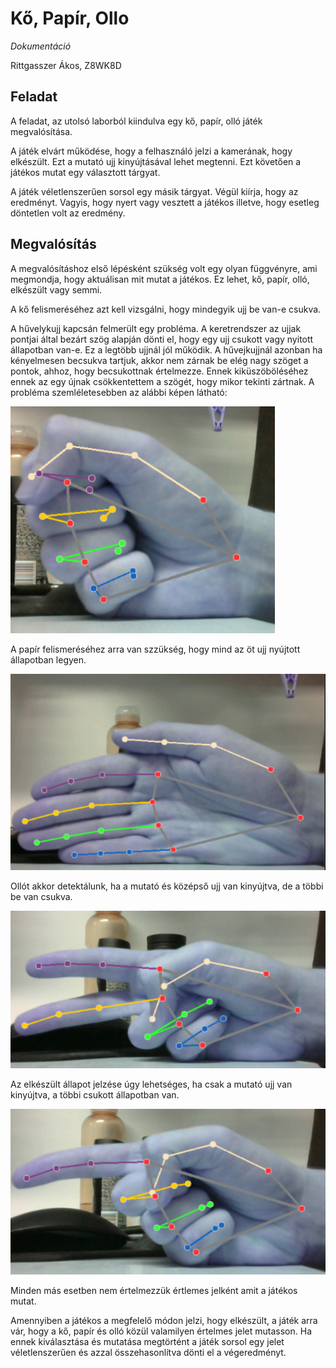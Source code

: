 # Kő, Papír, Ollo 
_Dokumentáció_

Rittgasszer Ákos, Z8WK8D

## Feladat

A feladat, az utolsó laborból kiindulva egy kő, papír, olló játék megvalósítása. 

A játék elvárt működése, hogy a felhasználó jelzi a kamerának, hogy elkészült. Ezt a mutató ujj kinyújtásával lehet megtenni. Ezt követően a játékos mutat egy választott tárgyat.

A játék véletlenszerűen sorsol egy másik tárgyat. Végül kiírja, hogy az eredményt. Vagyis, hogy nyert vagy vesztett a játékos illetve, hogy esetleg döntetlen volt az eredmény.

## Megvalósítás

A megvalósításhoz első lépésként szükség volt egy olyan függvényre, ami megmondja, hogy aktuálisan mit mutat a játékos. Ez lehet, kő, papír, olló, elkészült vagy semmi.

A kő felismeréséhez azt kell vizsgálni, hogy mindegyik ujj be van-e csukva. 

A hűvelykujj kapcsán felmerült egy probléma. A keretrendszer az ujjak pontjai által bezárt szög alapján dönti el, hogy egy ujj csukott vagy nyitott állapotban van-e. Ez a legtöbb ujjnál jól működik. A hűvejkujjnál azonban ha kényelmesen becsukva tartjuk, akkor nem zárnak be elég nagy szöget a pontok, ahhoz, hogy becsukottnak értelmezze. Ennek kiküszöböléséhez ennek az egy újnak csökkentettem a szögét, hogy mikor tekinti zártnak. A probléma szemléletesebben az alábbi képen látható:

![](ko.png)

A papír felismeréséhez arra van szzükség, hogy mind az öt ujj nyújtott állapotban legyen.

![](papir.png)

Ollót akkor detektálunk, ha a mutató és középső ujj van kinyújtva, de a többi be van csukva.

![](ollo.png)

Az elkészült állapot jelzése úgy lehetséges, ha csak a mutató ujj van kinyújtva, a többi csukott állapotban van.

![](ready.png)

Minden más esetben nem értelmezzük értlemes jelként amit a játékos mutat.

Amennyiben a játékos a megfelelő módon jelzi, hogy elkészült, a játék arra vár, hogy a kő, papír és olló közül valamilyen értelmes jelet mutasson. Ha ennek kiválasztása és mutatása megtörtént a játék sorsol egy jelet véletlenszerűen és azzal összehasonlítva dönti el a végeredményt.